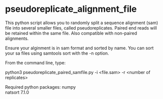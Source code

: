 # pseudoreplicate_alignment_file
This python script allows you to randomly split a sequence alignment (sam) file into several smaller files, called pseudoreplicates. Paired end reads will be retained within the same file. Also compatible with non-paired alignments. 

Ensure your alginment is in sam format and sorted by name. You can sort your sa files using samtools sort with the -n option.

From the command line, type:

python3 pseudoreplicate_paired_samfile.py -i <file.sam> -r \<number of replicates\>


Required python packages:
numpy \
natsort 7.1.0
